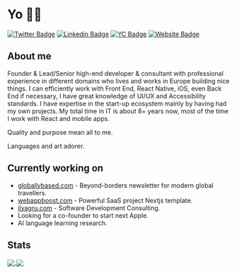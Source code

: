 # Yo 👋🏻

[![Twitter Badge](https://img.shields.io/badge/-@ilyagruu-1ca0f1?style=flat&labelColor=1ca0f1&logo=twitter&logoColor=white&link=https://twitter.com/ilyagruu)](https://twitter.com/ilyagruu)
[![Linkedin Badge](https://img.shields.io/badge/-ilyagru-blue?style=flat&logo=Linkedin&link=https://www.linkedin.com/in/ilyagru/)](https://www.linkedin.com/in/ilyagru)
[![YC Badge](https://img.shields.io/badge/-YCombinator-FB651E?style=flat&link=https://www.startupschool.org/cofounder-matching/candidate/Tow4F0cyR)](https://www.startupschool.org/cofounder-matching/candidate/Tow4F0cyR)
[![Website Badge](https://img.shields.io/badge/-ilyagru.com-000000?style=flat&link=https://ilyagru.com/)](https://ilyagru.com/)

## About me

Founder & Lead/Senior high-end developer & consultant with professional experience in different domains who lives and works in Europe building nice things. I can efficiently work with Front End, React Native, iOS, even Back End if necessary, I have great knowledge of UI/UX and Accessibility standards. I have expertise in the start-up ecosystem mainly by having had my own projects. My total time in IT is about 8+ years now, most of the time I work with React and mobile apps. 

Quality and purpose mean all to me. 

Languages and art adorer.

## Currently working on

- [globallybased.com](https://globallybased.com) - Beyond-borders newsletter for modern global travellers.
- [webappboost.com](https://webappboost.com) - Powerful SaaS project Nextjs template.
- [ilyagru.com](https://ilyagru.com) - Software Development Consulting.
- Looking for a co-founder to start next Apple.
- AI language learning research.

## Stats

<!-- https://github.com/anuraghazra/github-readme-stats -->
<!-- https://github.com/abhisheknaiidu/awesome-github-profile-readme#readme -->
<a href="#">
  <img align="center" src="https://github-readme-stats.vercel.app/api?username=ilyagru&count_private=true&theme=dark" />
</a>

<a href="#">
  <img align="center" src="https://github-readme-stats.vercel.app/api/top-langs/?username=ilyagru&layout=compact&theme=dark" />
</a>

<!--
**ilyagru/ilyagru** is a ✨ _special_ ✨ repository because its `README.md` (this file) appears on your GitHub profile.

Here are some ideas to get you started:

- 🔭 I’m currently working on ...
- 🌱 I’m currently learning ...
- 👯 I’m looking to collaborate on ...
- 🤔 I’m looking for help with ...
- 💬 Ask me about ...
- 📫 How to reach me: ...
- 😄 Pronouns: ...
- ⚡ Fun fact: ...
-->
